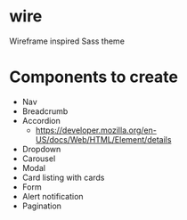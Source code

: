 # wire
Wireframe inspired Sass theme

# Components to create

- Nav
- Breadcrumb
- Accordion
  - https://developer.mozilla.org/en-US/docs/Web/HTML/Element/details
- Dropdown
- Carousel
- Modal
- Card listing with cards
- Form
- Alert notification
- Pagination